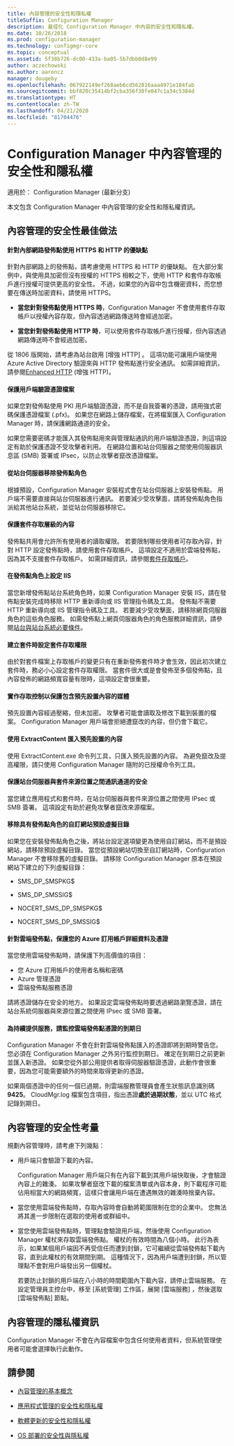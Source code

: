 ```yaml
---
title: 內容管理的安全性和隱私權
titleSuffix: Configuration Manager
description: 最佳化 Configuration Manager 中內容的安全性和隱私權。
ms.date: 10/26/2018
ms.prod: configuration-manager
ms.technology: configmgr-core
ms.topic: conceptual
ms.assetid: 5f38b726-dc00-433a-ba05-5b7dbb0d8e99
author: aczechowski
ms.author: aaroncz
manager: dougeby
ms.openlocfilehash: 067922149ef268aeb6cd562816aaa4971e184fab
ms.sourcegitcommit: bbf820c35414bf2cba356f30fe047c1a34c5384d
ms.translationtype: HT
ms.contentlocale: zh-TW
ms.lasthandoff: 04/21/2020
ms.locfileid: "81704476"
---
```

# <a name="security-and-privacy-for-content-management-in-configuration-manager"></a>Configuration Manager 中內容管理的安全性和隱私權

適用於：  Configuration Manager (最新分支)

本文包含 Configuration Manager 中內容管理的安全性和隱私權資訊。 



##  <a name="security-best-practices-for-content-management"></a><a name="BKMK_Security_ContentManagement"></a> 內容管理的安全性最佳做法  


#### <a name="advantages-and-disadvantages-of-https-or-http-for-intranet-distribution-points"></a>針對內部網路發佈點使用 HTTPS 和 HTTP 的優缺點
針對內部網路上的發佈點，請考慮使用 HTTPS 和 HTTP 的優缺點。 在大部分案例中，與使用具加密但沒有授權的 HTTPS 相較之下，使用 HTTP 和套件存取帳戶進行授權可提供更高的安全性。 不過，如果您的內容中包含機密資料，而您想要在傳送時加密資料，請使用 HTTPS。  

-   **當您針對發佈點使用 HTTPS 時**，Configuration Manager 不會使用套件存取帳戶以授權內容存取，但內容透過網路傳送時會經過加密。  

-   **當您針對發佈點使用 HTTP 時**，可以使用套件存取帳戶進行授權，但內容透過網路傳送時不會經過加密。  

從 1806 版開始，請考慮為站台啟用 [增強 HTTP]  。 這項功能可讓用戶端使用 Azure Active Directory 驗證來與 HTTP 發佈點進行安全通訊。 如需詳細資訊，請參閱[Enhanced HTTP](enhanced-http.md) (增強 HTTP)。

#### <a name="protect-the-client-authentication-certificate-file"></a>保護用戶端驗證憑證檔案
如果您對發佈點使用 PKI 用戶端驗證憑證，而不是自我簽署的憑證，請用強式密碼保護憑證檔案 (.pfx)。 如果您在網路上儲存檔案，在將檔案匯入 Configuration Manager 時，請保護網路通道的安全。

如果您需要密碼才能匯入其發佈點用來與管理點通訊的用戶端驗證憑證，則這項設定有助於保護憑證不受攻擊者利用。 在網路位置和站台伺服器之間使用伺服器訊息區 (SMB) 簽署或 IPsec，以防止攻擊者竄改憑證檔案。  

#### <a name="remove-the-distribution-point-role-from-the-site-server"></a>從站台伺服器移除發佈點角色
根據預設，Configuration Manager 安裝程式會在站台伺服器上安裝發佈點。 用戶端不需要直接與站台伺服器進行通訊。 若要減少受攻擊面，請將發佈點角色指派給其他站台系統，並從站台伺服器移除它。  

#### <a name="secure-content-at-the-package-access-level"></a>保護套件存取層級的內容
發佈點共用會允許所有使用者的讀取權限。 若要限制哪些使用者可存取內容，針對 HTTP 設定發佈點時，請使用套件存取帳戶。 這項設定不適用於雲端發佈點，因為其不支援套件存取帳戶。 如需詳細資訊，請參閱[套件存取帳戶](accounts.md#package-access-account)。

#### <a name="configure-iis-on-the-distribution-point-role"></a>在發佈點角色上設定 IIS
當您新增發佈點站台系統角色時，如果 Configuration Manager 安裝 IIS，請在發佈點安裝完成時移除 HTTP 重新導向或 IIS 管理指令碼及工具。 發佈點不需要 HTTP 重新導向或 IIS 管理指令碼及工具。 若要減少受攻擊面，請移除網頁伺服器角色的這些角色服務。  如需發佈點上網頁伺服器角色的角色服務詳細資訊，請參閱[站台與站台系統必要條件](../configs/site-and-site-system-prerequisites.md)。  

#### <a name="set-package-access-permissions-when-you-create-the-package"></a>建立套件時設定套件存取權限
由於對套件檔案上存取帳戶的變更只有在重新發佈套件時才會生效，因此初次建立套件時，務必小心設定套件存取權限。 當套件很大或是會發佈至多個發佈點，且內容發佈的網路頻寬容量有限時，這項設定會很重要。  

#### <a name="implement-access-controls-to-protect-media-that-contains-prestaged-content"></a>實作存取控制以保護包含預先設置內容的媒體
預先設置內容經過壓縮，但未加密。 攻擊者可能會讀取及修改下載到裝置的檔案。 Configuration Manager 用戶端會拒絕遭竄改的內容，但仍會下載它。  

#### <a name="import-prestaged-content-with-extractcontent"></a>使用 ExtractContent 匯入預先設置的內容
使用 ExtractContent.exe 命令列工具，只匯入預先設置的內容。 為避免竄改及提高權限，請只使用 Configuration Manager 隨附的已授權命令列工具。  

#### <a name="secure-the-communication-channel-between-the-site-server-and-the-package-source-location"></a>保護站台伺服器與套件來源位置之間通訊通道的安全
當您建立應用程式和套件時，在站台伺服器與套件來源位置之間使用 IPsec 或 SMB 簽署。 這項設定有助於避免攻擊者竄改來源檔案。  

#### <a name="remove-default-virtual-directories-for-custom-website-with-the-distribution-point-role"></a>移除具有發佈點角色的自訂網站預設虛擬目錄
如果您在安裝發佈點角色之後，將站台設定選項變更為使用自訂網站，而不是預設網站，請移除預設虛擬目錄。 當您從預設網站切換至自訂網站時，Configuration Manager 不會移除舊的虛擬目錄。 請移除 Configuration Manager 原本在預設網站下建立的下列虛擬目錄：  

-   SMS_DP_SMSPKG$  

-   SMS_DP_SMSSIG$  

-   NOCERT_SMS_DP_SMSPKG$  

-   NOCERT_SMS_DP_SMSSIG$  


#### <a name="for-cloud-distribution-points-protect-your-azure-subscription-details-and-certificates"></a>針對雲端發佈點，保護您的 Azure 訂用帳戶詳細資料及憑證
當您使用雲端發佈點時，請保護下列高價值的項目：
- 您 Azure 訂用帳戶的使用者名稱和密碼
- Azure 管理憑證 
- 雲端發佈點服務憑證

請將憑證儲存在安全的地方。 如果設定雲端發佈點時要透過網路瀏覽憑證，請在站台系統伺服器與來源位置之間使用 IPsec 或 SMB 簽署。  

#### <a name="for-service-continuity-monitor-the-expiry-date-of-the-cloud-distribution-point-certificates"></a>為持續提供服務，請監控雲端發佈點憑證的到期日
Configuration Manager 不會在針對雲端發佈點匯入的憑證即將到期時警告您。 您必須在 Configuration Manager 之外另行監控到期日。 確定在到期日之前更新並匯入新憑證。 如果您從外部公用提供者取得伺服器驗證憑證，此動作會很重要，因為您可能需要額外的時間來取得更新的憑證。  

 如果兩個憑證中的任何一個已過期，則雲端服務管理員會產生狀態訊息識別碼 **9425**。 CloudMgr.log 檔案包含項目，指出憑證**處於過期狀態**，並以 UTC 格式記錄到期日。  



## <a name="security-considerations-for-content-management"></a>內容管理的安全性考量  

規劃內容管理時，請考慮下列幾點：  

-   用戶端只會驗證下載的內容。  

     Configuration Manager 用戶端只有在內容下載到其用戶端快取後，才會驗證內容上的雜湊。 如果攻擊者竄改下載的檔案清單或內容本身，則下載程序可能佔用相當大的網路頻寬，這樣只會讓用戶端在遭遇無效的雜湊時捨棄內容。  

-   當您使用雲端發佈點時，存取內容時會自動將範圍限制在您的企業中。 您無法將其進一步限制在選取的使用者或群組中。  

-   當您使用雲端發佈點時，管理點會驗證用戶端，然後使用 Configuration Manager 權杖來存取雲端發佈點。 權杖的有效時間為八個小時。 此行為表示，如果某個用戶端因不再受信任而遭到封鎖，它可繼續從雲端發佈點下載內容，直到此權杖的有效期間到期。 這種情況下，因為用戶端遭到封鎖，所以管理點不會對用戶端發出另一個權杖。  

     若要防止封鎖的用戶端在八小時的時間範圍內下載內容，請停止雲端服務。 在設定管理員主控台中，移至 [系統管理]  工作區，展開 [雲端服務]  ，然後選取 [雲端發佈點]  節點。  



##  <a name="privacy-information-for-content-management"></a><a name="BKMK_Privacy_ContentManagement"></a> 內容管理的隱私權資訊  

 Configuration Manager 不會在內容檔案中包含任何使用者資料，但系統管理使用者可能會選擇執行此動作。  



## <a name="see-also"></a>請參閱

- [內容管理的基本概念](fundamental-concepts-for-content-management.md)  

- [應用程式管理的安全性和隱私權](../../../apps/plan-design/security-and-privacy-for-application-management.md)  

- [軟體更新的安全性和隱私權](../../../sum/plan-design/security-and-privacy-for-software-updates.md)  

- [OS 部署的安全性與隱私權](../../../osd/plan-design/security-and-privacy-for-operating-system-deployment.md)  
